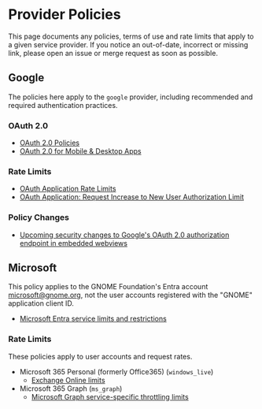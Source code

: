 # Provider Policies

This page documents any policies, terms of use and rate limits that apply to
a given service provider. If you notice an out-of-date, incorrect or missing
link, please open an issue or merge request as soon as possible.

## Google

The policies here apply to the `google` provider, including recommended and
required authentication practices.

### OAuth 2.0

* [OAuth 2.0 Policies](https://developers.google.com/identity/protocols/oauth2/policies)
* [OAuth 2.0 for Mobile & Desktop Apps](https://developers.google.com/identity/protocols/oauth2/native-app)

### Rate Limits

* [OAuth Application Rate Limits](https://support.google.com/cloud/answer/9028764)
* [OAuth Application: Request Increase to New User Authorization Limit](https://support.google.com/code/contact/oauth_quota_increase)

### Policy Changes

* [Upcoming security changes to Google's OAuth 2.0 authorization endpoint in embedded webviews](https://developers.googleblog.com/2021/06/upcoming-security-changes-to-googles-oauth-2.0-authorization-endpoint.html)

## Microsoft

This policy applies to the GNOME Foundation's Entra account microsoft@gnome.org,
not the user accounts registered with the "GNOME" application client ID.

* [Microsoft Entra service limits and restrictions](https://learn.microsoft.com/entra/identity/users/directory-service-limits-restrictions)

### Rate Limits

These policies apply to user accounts and request rates.

* Microsoft 365 Personal (formerly Office365) (`windows_live`)
  * [Exchange Online limits](https://learn.microsoft.com/en-us/office365/servicedescriptions/exchange-online-service-description/exchange-online-limits)
* Microsoft 365 Graph (`ms_graph`)
  * [Microsoft Graph service-specific throttling limits](https://learn.microsoft.com/graph/throttling-limits)

